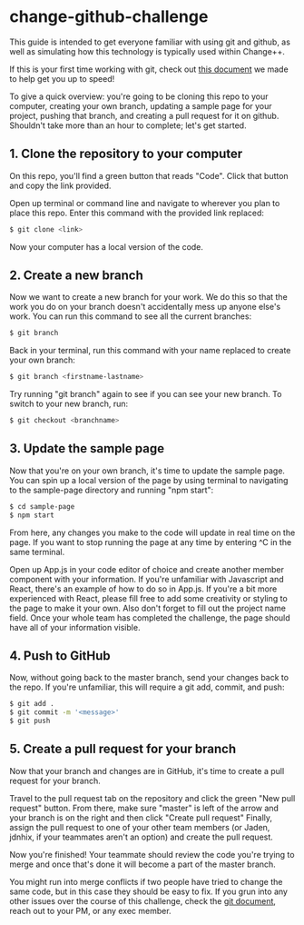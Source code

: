 # change-github-challenge

This guide is intended to get everyone familiar with using git and github, as well as simulating how this 
technology is typically used within Change++.

If this is your first time working with git, check out [this document](https://docs.google.com/document/d/1D89Tvytivgpwm0VHu8-KRdGXipxD7ze28uD_goA2j88/edit) we made to help get you up to speed!

To give a quick overview: you're going to be cloning this repo to your computer, creating your own branch, 
updating a sample page for your project, pushing that branch, and creating a pull request for it on github. Shouldn't take more than an hour to complete; let's get started.

## 1. Clone the repository to your computer

On this repo, you'll find a green button that reads "Code". Click that button and copy the link provided.

Open up terminal or command line and navigate to wherever you plan to place this repo. Enter this command with the 
provided link replaced:

```bash
$ git clone <link>
```

Now your computer has a local version of the code.

## 2. Create a new branch

Now we want to create a new branch for your work. We do this so that the work you do on your branch doesn't 
accidentally mess up anyone else's work. You can run this command to see all the current branches:

```bash
$ git branch
```

Back in your terminal, run this command with your name replaced to create your own branch:

```bash
$ git branch <firstname-lastname>
```

Try running "git branch" again to see if you can see your new branch. To switch to your new branch, run:

```bash
$ git checkout <branchname>
```

## 3. Update the sample page

Now that you're on your own branch, it's time to update the sample page. You can spin up a local version of the page 
by using terminal to navigating to the sample-page directory and running "npm start":

```bash
$ cd sample-page
$ npm start
```
From here, any changes you make to the code will update in real time on the page. If you want to stop running the
page at any time by entering ^C in the same terminal. 

Open up App.js in your code editor of choice and create another member component with your information. 
If you're unfamiliar with Javascript and React, there's an example of how to do so in App.js.
If you're a bit more experienced with React, please fill free to add some creativity or styling to the page to make it your own.
Also don't forget to fill out the project name field. Once your whole team has completed the challenge, the page 
should have all of your information visible.


## 4. Push to GitHub
Now, without going back to the master branch, send your changes back to the repo. If you're unfamiliar, 
this will require a git add, commit, and push:

```bash
$ git add .
$ git commit -m '<message>'
$ git push
```

## 5. Create a pull request for your branch
Now that your branch and changes are in GitHub, it's time to create a pull request for your branch.

Travel to the pull request tab on the repository and click the green "New pull request" button. 
From there, make sure "master" is left of the arrow and your branch is on the right and then click "Create pull request"
Finally, assign the pull request to one of your other team members (or Jaden, jdnhix, if your teammates aren't an option)
and create the pull request.

Now you're finished! Your teammate should review the code you're trying to merge and once that's done it will 
become a part of the master branch. 

You might run into merge conflicts if two people have tried to change the same code,
but in this case they should be easy to fix. If you grun into any other issues over the course of this challenge, 
check the [git document](https://docs.google.com/document/d/1D89Tvytivgpwm0VHu8-KRdGXipxD7ze28uD_goA2j88), reach out to your PM, or any exec member.






